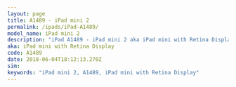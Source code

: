 ```yaml
---
layout: page
title: A1489 - iPad mini 2
permalink: /ipads/iPad-A1489/
model_name: iPad mini 2
description: "iPad A1489 - iPad mini 2 aka iPad mini with Retina Display. 3 Best compatible iPad cases, pens, chargers and keyboards."
aka: iPad mini with Retina Display
code: A1489
date: 2018-06-04T18:12:13.270Z
sim: 
keywords: "iPad mini 2, A1489, iPad mini with Retina Display"
---
```

